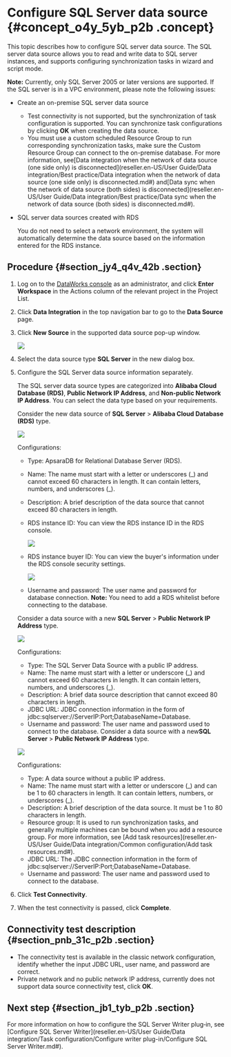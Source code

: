 # Configure SQL Server data source {#concept_o4y_5yb_p2b .concept}

This topic describes how to configure SQL server data source. The SQL server data source allows you to read and write data to SQL server instances, and supports configuring synchronization tasks in wizard and script mode.

**Note:** Currently, only SQL Server 2005 or later versions are supported. If the SQL server is in a VPC environment, please note the following issues:

-   Create an on-premise SQL server data source
    -   Test connectivity is not supported, but the synchronization of task configuration is supported. You can synchronize task configurations by clicking **OK** when creating the data source.
    -   You must use a custom scheduled Resource Group to run corresponding synchronization tasks, make sure the Custom Resource Group can connect to the on-premise database. For more information, see[Data integration when the network of data source \(one side only\) is disconnected](reseller.en-US/User Guide/Data integration/Best practice/Data integration when the network of data source (one side only) is disconnected.md#) and[Data sync when the network of data source \(both sides\) is disconnected](reseller.en-US/User Guide/Data integration/Best practice/Data sync when the network of data source (both sides) is disconnected.md#).
-   SQL server data sources created with RDS

    You do not need to select a network environment, the system will automatically determine the data source based on the information entered for the RDS instance.


## Procedure {#section_jy4_q4v_42b .section}

1.  Log on to the [DataWorks console](https://partners-intl.aliyun.com) as an administrator, and click **Enter Workspace** in the Actions column of the relevant project in the Project List.
2.  Click **Data Integration** in the top navigation bar to go to the **Data Source** page.
3.  Click **New Source** in the supported data source pop-up window.

    ![](http://static-aliyun-doc.oss-cn-hangzhou.aliyuncs.com/assets/img/16213/15514306337595_en-US.png)

4.  Select the data source type **SQL Server** in the new dialog box.
5.  Configure the SQL Server data source information separately.

    The SQL server data source types are categorized into **Alibaba Cloud Database \(RDS\)**, **Public Network IP Address**, and **Non-public Network IP Address**. You can select the data type based on your requirements.

    Consider the new data source of **SQL Server** \> **Alibaba Cloud Database \(RDS\)** type.

    ![](http://static-aliyun-doc.oss-cn-hangzhou.aliyuncs.com/assets/img/16213/15514306337596_en-US.png)

    Configurations:

    -   Type: ApsaraDB for Relational Database Server \(RDS\).
    -   Name: The name must start with a letter or underscores \(\_\) and cannot exceed 60 characters in length. It can contain letters, numbers, and underscores \(\_\).
    -   Description: A brief description of the data source that cannot exceed 80 characters in length.
    -   RDS instance ID: You can view the RDS instance ID in the RDS console.

        ![](http://static-aliyun-doc.oss-cn-hangzhou.aliyuncs.com/assets/img/16213/15514306337597_en-US.png)

    -   RDS instance buyer ID: You can view the buyer's information under the RDS console security settings.

        ![](http://static-aliyun-doc.oss-cn-hangzhou.aliyuncs.com/assets/img/16213/15514306337598_en-US.png)

    -   Username and password: The user name and password for database connection.
    **Note:** You need to add a RDS whitelist before connecting to the database.

    Consider a data source with a new **SQL Server** \> **Public Network IP Address** type.

    ![](http://static-aliyun-doc.oss-cn-hangzhou.aliyuncs.com/assets/img/16213/15514306337599_en-US.png)

    Configurations:

    -   Type: The SQL Server Data Source with a public IP address.
    -   Name: The name must start with a letter or underscore \(\_\) and cannot exceed 60 characters in length. It can contain letters, numbers, and underscores \(\_\).
    -   Description: A brief data source description that cannot exceed 80 characters in length.
    -   JDBC URL: JDBC connection information in the form of jdbc:sqlserver://ServerIP:Port;DatabaseName=Database.
    -   Username and password: The user name and password used to connect to the database.
    Consider a data source with a new**SQL Server** \> **Public Network IP Address** type.

    ![](http://static-aliyun-doc.oss-cn-hangzhou.aliyuncs.com/assets/img/16213/15514306337600_en-US.png)

    Configurations:

    -   Type: A data source without a public IP address.
    -   Name: The name must start with a letter or underscore \(\_\) and can be 1 to 60 characters in length. It can contain letters, numbers, or underscores \(\_\).
    -   Description: A brief description of the data source. It must be 1 to 80 characters in length.
    -   Resource group: It is used to run synchronization tasks, and generally multiple machines can be bound when you add a resource group. For more information, see [Add task resources](reseller.en-US/User Guide/Data integration/Common configuration/Add task resources.md#).
    -   JDBC URL: The JDBC connection information in the form of jdbc:sqlserver://ServerIP:Port;DatabaseName=Database.
    -   Username and password: The user name and password used to connect to the database.
6.  Click **Test Connectivity**.
7.  When the test connectivity is passed, click **Complete**.

## Connectivity test description {#section_pnb_31c_p2b .section}

-   The connectivity test is available in the classic network configuration, identify whether the input JDBC URL, user name, and password are correct.
-   Private network and no public network IP address, currently does not support data source connectivity test, click **OK**.

## Next step {#section_jb1_tyb_p2b .section}

For more information on how to configure the SQL Server Writer plug‑in, see [Configure SQL Server Writer](reseller.en-US/User Guide/Data integration/Task configuration/Configure writer plug-in/Configure SQL Server Writer.md#).

